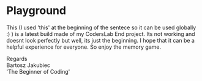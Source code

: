 # Playground

This (I used 'this' at the beginning of the sentece so it can be used globally :) ) is a latest build made of my CodersLab End project.
Its not working and doesnt look perfectly but well, its just the beginning.
I hope that it can be a helpful experience for everyone. So enjoy the memory game.

Regards <br/>
Bartosz Jakubiec <br/>
'The Beginner of Coding'
